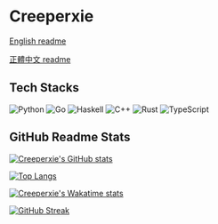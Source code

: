 # Creeperxie

[English readme](https://github.com/creeperxie/creeperxie/blob/master/README.md)

[正體中文 readme](https://github.com/creeperxie/creeperxie/blob/master/README.zh-tw.md)

## Tech Stacks

![Python](https://img.shields.io/badge/python-3670A0?style=for-the-badge&logo=python&logoColor=ffdd54)
![Go](https://img.shields.io/badge/go-%2300ADD8.svg?style=for-the-badge&logo=go&logoColor=white)
![Haskell](https://img.shields.io/badge/Haskell-5e5086?style=for-the-badge&logo=haskell&logoColor=white)
![C++](https://img.shields.io/badge/c++-%2300599C.svg?style=for-the-badge&logo=c%2B%2B&logoColor=white)
![Rust](https://img.shields.io/badge/rust-%23000000.svg?style=for-the-badge&logo=rust&logoColor=white)
![TypeScript](https://img.shields.io/badge/typescript-%23007ACC.svg?style=for-the-badge&logo=typescript&logoColor=white)

## GitHub Readme Stats

[![Creeperxie's GitHub stats](https://github-readme-stats-kappa-sepia-70.vercel.app/api?username=creeperxie&count_private=true&show_icons=true&theme=catppuccin_mocha&locale=zh-tw)](https://github.com/anuraghazra/github-readme-stats)

[![Top Langs](https://github-readme-stats-kappa-sepia-70.vercel.app/api/top-langs/?username=creeperxie&theme=catppuccin_mocha&locale=zh-tw&layout=compact)](https://github.com/anuraghazra/github-readme-stats)

[![Creeperxie's Wakatime stats](https://github-readme-stats-kappa-sepia-70.vercel.app/api/wakatime?username=creeperxie&api_domain=wakapi.dev&theme=catppuccin_mocha&locale=zh-tw&layout=compact)](https://github.com/anuraghazra/github-readme-stats)

[![GitHub Streak](https://streak-stats.demolab.com?user=creeperxie&theme=catppuccin-mocha&locale=zh_Hant)](https://git.io/streak-stats)